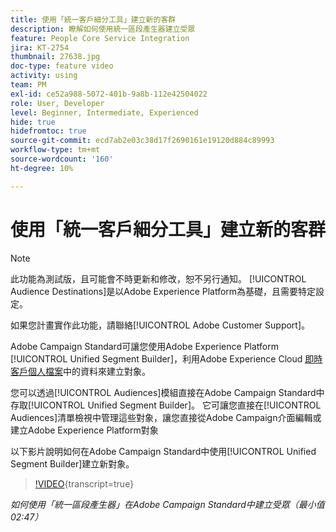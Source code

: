 ```yaml
---
title: 使用「統一客戶細分工具」建立新的客群
description: 瞭解如何使用統一區段產生器建立受眾
feature: People Core Service Integration
jira: KT-2754
thumbnail: 27638.jpg
doc-type: feature video
activity: using
team: PM
exl-id: ce52a988-5072-401b-9a8b-112e42504022
role: User, Developer
level: Beginner, Intermediate, Experienced
hide: true
hidefromtoc: true
source-git-commit: ecd7ab2e03c38d17f2690161e19120d884c89993
workflow-type: tm+mt
source-wordcount: '160'
ht-degree: 10%

---
```


# 使用「統一客戶細分工具」建立新的客群

>[!NOTE]
>
>此功能為測試版，且可能會不時更新和修改，恕不另行通知。 [!UICONTROL Audience Destinations]是以Adobe Experience Platform為基礎，且需要特定設定。
>
>如果您計畫實作此功能，請聯絡[!UICONTROL Adobe Customer Support]。

Adobe Campaign Standard可讓您使用Adobe Experience Platform [!UICONTROL Unified Segment Builder]，利用Adobe Experience Cloud [即時客戶個人檔案](https://experienceleague.adobe.com/docs/platform-learn/tutorials/profiles/understanding-the-real-time-customer-profile.html?lang=en)中的資料來建立對象。

您可以透過[!UICONTROL Audiences]模組直接在Adobe Campaign Standard中存取[!UICONTROL Unified Segment Builder]。 它可讓您直接在[!UICONTROL Audiences]清單檢視中管理這些對象，讓您直接從Adobe Campaign介面編輯或建立Adobe Experience Platform對象

以下影片說明如何在Adobe Campaign Standard中使用[!UICONTROL Unified Segment Builder]建立新對象。

>[!VIDEO](https://video.tv.adobe.com/v/27638?learn=on){transcript=true}

*如何使用「統一區段產生器」在Adobe Campaign Standard中建立受眾（最小值02:47）*
